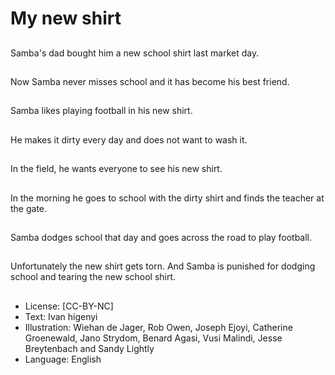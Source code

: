 # My new shirt

##
Samba's dad bought him a new
school shirt last market day.

##
Now Samba never misses
school and it has become his
best friend.

##
Samba likes playing football in
his new shirt.

##
He makes it dirty every day and
does not want to wash it.

##
In the field, he wants everyone
to see his new shirt.

##
In the morning he goes to
school with the dirty shirt and
finds the teacher at the gate.

##
Samba dodges school that day
and goes across the road to
play football.

##
Unfortunately the new shirt
gets torn.
And Samba is punished for
dodging school and tearing the
new school shirt.

##
* License: [CC-BY-NC]
* Text: Ivan higenyi
* Illustration: Wiehan de Jager, Rob Owen, Joseph Ejoyi, Catherine Groenewald, Jano Strydom, Benard Agasi, Vusi Malindi, Jesse Breytenbach and Sandy Lightly
* Language: English
